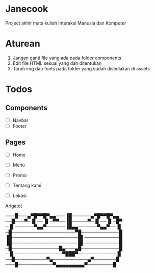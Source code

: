 # Janecook
Project akhir mata kuliah Interaksi Manusia dan Komputer


# Aturean
1. Jangan ganti file yang ada pada folder components
2. Edit file HTML sesuai yang dah ditentukan
3. Taruh img dan fonts pada folder yang sudah disediakan di assets


# Todos
## Components
- [ ] Navbar
- [ ] Footer
## Pages
- [ ] Home
- [ ] Menu
- [ ] Promo
- [ ] Tentang kami
- [ ] Lokasi


Arigatot

───█───▄▀█▀▀█▀▄▄───▐█──────▄▀█▀▀█▀▄▄
──█───▀─▐▌──▐▌─▀▀──▐█─────▀─▐▌──▐▌─█▀
─▐▌──────▀▄▄▀──────▐█▄▄──────▀▄▄▀──▐▌
─█────────────────────▀█────────────█
▐█─────────────────────█▌───────────█
▐█─────────────────────█▌───────────█
─█───────────────█▄───▄█────────────█
─▐▌───────────────▀███▀────────────▐▌
──█──────────▀▄───────────▄▀───────█
───█───────────▀▄▄▄▄▄▄▄▄▄▀────────█
